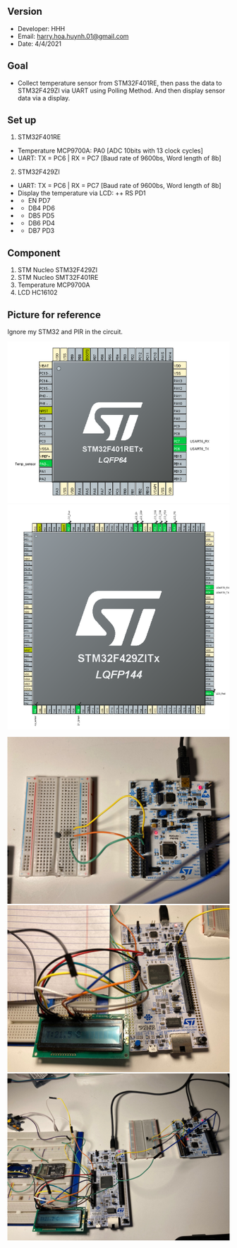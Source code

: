
## Version
* Developer: HHH
* Email: harry.hoa.huynh.01@gmail.com
* Date: 4/4/2021

## Goal
* Collect temperature sensor from STM32F401RE, then pass the data to STM32F429ZI via UART using Polling Method. And then display sensor data via a display. 

## Set up
1. STM32F401RE 
* Temperature MCP9700A: PA0	[ADC 10bits with 13 clock cycles]
* UART: TX = PC6 | RX = PC7 [Baud rate of 9600bs, Word length of 8b]

2. STM32F429ZI 
* UART: TX = PC6 | RX = PC7 [Baud rate of 9600bs, Word length of 8b]
* Display the temperature via LCD:
 ++ RS	PD1
* + EN	PD7
* + DB4	PD6
* + DB5	PD5
* + DB6	PD4
* + DB7	PD3
		
## Component
1. STM Nucleo STM32F429ZI
2. STM Nucleo SMT32F401RE
3. Temperature MCP9700A
4. LCD HC16102

## Picture for reference
Ignore my STM32 and PIR in the circuit.

![STM32CubeMX](https://github.com/HHH-01/STM32-UART/blob/1eaeda5f7e291fc096ddba685d724d1e20f56898/Images/STM32F401RET.PNG)
![STM32CubeMX](https://github.com/HHH-01/STM32-UART/blob/1eaeda5f7e291fc096ddba685d724d1e20f56898/Images/STM32F429ZIT.PNG)

![Circuit Set up1](https://github.com/HHH-01/STM32-UART/blob/1eaeda5f7e291fc096ddba685d724d1e20f56898/Images/Circuit%20Setup1.jpg)
![Circuit Set up2](https://github.com/HHH-01/STM32-UART/blob/1eaeda5f7e291fc096ddba685d724d1e20f56898/Images/CircuitSetup2.jpg)
![Circuit Set up3](https://github.com/HHH-01/STM32-UART/blob/1eaeda5f7e291fc096ddba685d724d1e20f56898/Images/CircuitSetup3.jpg)
